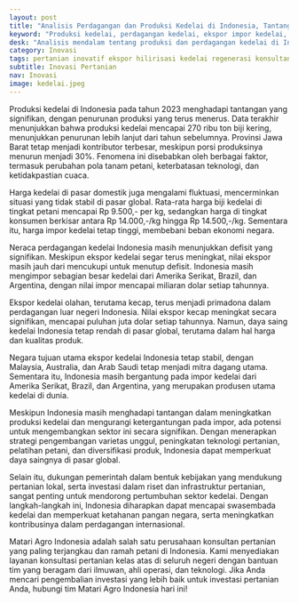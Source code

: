 ```yaml
---
layout: post
title: "Analisis Perdagangan dan Produksi Kedelai di Indonesia, Tantangan dan Prospek ke Depan"
keyword: "Produksi kedelai, perdagangan kedelai, ekspor impor kedelai, ketahanan pangan, strategi pengembangan pertanian, matari agro Indonesia"
desk: "Analisis mendalam tentang produksi dan perdagangan kedelai di Indonesia pada tahun 2023, menyoroti tantangan yang dihadapi serta prospek untuk meningkatkan produksi dan mengurangi ketergantungan pada impor"
category: Inovasi
tags: pertanian inovatif ekspor hilirisasi kedelai regenerasi konsultan ketahanan pangan
subtitle: Inovasi Pertanian
nav: Inovasi
image: kedelai.jpeg
---
```


Produksi kedelai di Indonesia pada tahun 2023 menghadapi tantangan yang signifikan, dengan penurunan produksi yang terus menerus. Data terakhir menunjukkan bahwa produksi kedelai mencapai 270 ribu ton biji kering, menunjukkan penurunan lebih lanjut dari tahun sebelumnya. Provinsi Jawa Barat tetap menjadi kontributor terbesar, meskipun porsi produksinya menurun menjadi 30%. Fenomena ini disebabkan oleh berbagai faktor, termasuk perubahan pola tanam petani, keterbatasan teknologi, dan ketidakpastian cuaca.

Harga kedelai di pasar domestik juga mengalami fluktuasi, mencerminkan situasi yang tidak stabil di pasar global. Rata-rata harga biji kedelai di tingkat petani mencapai Rp 9.500,- per kg, sedangkan harga di tingkat konsumen berkisar antara Rp 14.000,-/kg hingga Rp 14.500,-/kg. Sementara itu, harga impor kedelai tetap tinggi, membebani beban ekonomi negara.

Neraca perdagangan kedelai Indonesia masih menunjukkan defisit yang signifikan. Meskipun ekspor kedelai segar terus meningkat, nilai ekspor masih jauh dari mencukupi untuk menutup defisit. Indonesia masih mengimpor sebagian besar kedelai dari Amerika Serikat, Brazil, dan Argentina, dengan nilai impor mencapai miliaran dolar setiap tahunnya.

Ekspor kedelai olahan, terutama kecap, terus menjadi primadona dalam perdagangan luar negeri Indonesia. Nilai ekspor kecap meningkat secara signifikan, mencapai puluhan juta dolar setiap tahunnya. Namun, daya saing kedelai Indonesia tetap rendah di pasar global, terutama dalam hal harga dan kualitas produk.

Negara tujuan utama ekspor kedelai Indonesia tetap stabil, dengan Malaysia, Australia, dan Arab Saudi tetap menjadi mitra dagang utama. Sementara itu, Indonesia masih bergantung pada impor kedelai dari Amerika Serikat, Brazil, dan Argentina, yang merupakan produsen utama kedelai di dunia.

Meskipun Indonesia masih menghadapi tantangan dalam meningkatkan produksi kedelai dan mengurangi ketergantungan pada impor, ada potensi untuk mengembangkan sektor ini secara signifikan. Dengan menerapkan strategi pengembangan varietas unggul, peningkatan teknologi pertanian, pelatihan petani, dan diversifikasi produk, Indonesia dapat memperkuat daya saingnya di pasar global.

Selain itu, dukungan pemerintah dalam bentuk kebijakan yang mendukung pertanian lokal, serta investasi dalam riset dan infrastruktur pertanian, sangat penting untuk mendorong pertumbuhan sektor kedelai. Dengan langkah-langkah ini, Indonesia diharapkan dapat mencapai swasembada kedelai dan memperkuat ketahanan pangan negara, serta meningkatkan kontribusinya dalam perdagangan internasional.

Matari Agro Indonesia adalah salah satu perusahaan konsultan pertanian yang paling terjangkau dan ramah petani di Indonesia. Kami menyediakan layanan konsultasi pertanian kelas atas di seluruh negeri dengan bantuan tim yang beragam dari ilmuwan, ahli operasi, dan teknologi. Jika Anda mencari pengembalian investasi yang lebih baik untuk investasi pertanian Anda, hubungi tim Matari Agro Indonesia hari ini!
